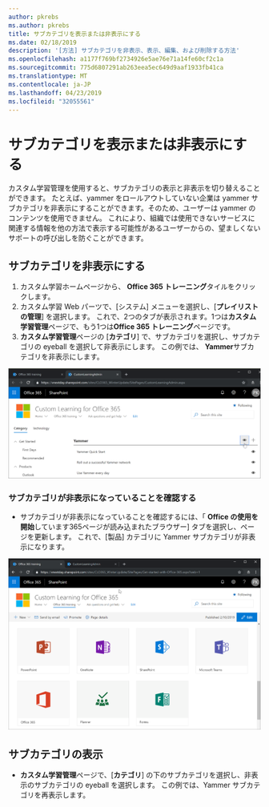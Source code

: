 ```yaml
---
author: pkrebs
ms.author: pkrebs
title: サブカテゴリを表示または非表示にする
ms.date: 02/18/2019
description: '[方法] サブカテゴリを非表示、表示、編集、および削除する方法'
ms.openlocfilehash: a1177f769bf2734926e5ae76e71a14fe60cf2c1a
ms.sourcegitcommit: 775d6807291ab263eea5ec649d9aaf1933fb41ca
ms.translationtype: MT
ms.contentlocale: ja-JP
ms.lasthandoff: 04/23/2019
ms.locfileid: "32055561"
---
```

# <a name="hide-and-show-subcategories"></a>サブカテゴリを表示または非表示にする

カスタム学習管理を使用すると、サブカテゴリの表示と非表示を切り替えることができます。 たとえば、yammer をロールアウトしていない企業は yammer サブカテゴリを非表示にすることができます。そのため、ユーザーは yammer のコンテンツを使用できません。 これにより、組織では使用できないサービスに関連する情報を他の方法で表示する可能性があるユーザーからの、望ましくないサポートの呼び出しを防ぐことができます。

## <a name="hide-a-subcategory"></a>サブカテゴリを非表示にする 

1. カスタム学習ホームページから、 **Office 365 トレーニング**タイルをクリックします。
2. カスタム学習 Web パーツで、[システム] メニューを選択し、[**プレイリストの管理**] を選択します。 これで、2つのタブが表示されます。1つは**カスタム学習管理**ページで、もう1つは**Office 365 トレーニング**ページです。 
3. **カスタム学習管理**ページの [**カテゴリ**] で、サブカテゴリを選択し、サブカテゴリの eyeball を選択して非表示にします。 この例では、 **Yammer**サブカテゴリを非表示にします。  

![cg-hidesubcat](media/cg-hidesubcat.png)

### <a name="verify-the-subcategory-is-hidden"></a>サブカテゴリが非表示になっていることを確認する
- サブカテゴリが非表示になっていることを確認するには、「 **Office の使用を開始**しています365ページが読み込まれたブラウザー] タブを選択し、ページを更新します。 これで、[製品] カテゴリに Yammer サブカテゴリが非表示になります。 

![cg-hidesubcatrefresh](media/cg-hidesubcatrefresh.png)

## <a name="unhide-a-subcategory"></a>サブカテゴリの表示 

- **カスタム学習管理**ページで、[**カテゴリ**] の下のサブカテゴリを選択し、非表示のサブカテゴリの eyeball を選択します。 この例では、Yammer サブカテゴリを再表示します。
